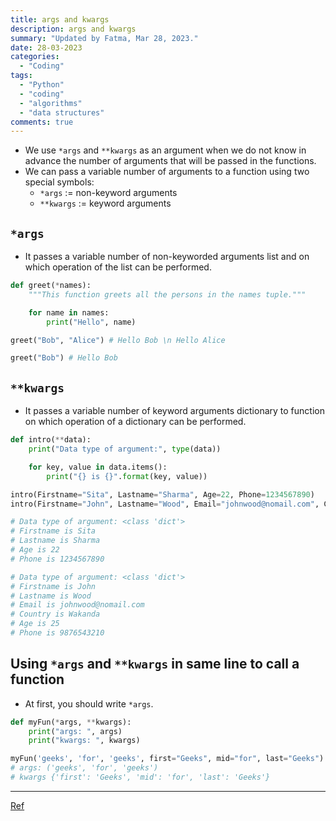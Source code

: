 ```yaml
---
title: args and kwargs
description: args and kwargs
summary: "Updated by Fatma, Mar 28, 2023."
date: 28-03-2023
categories:
  - "Coding"
tags:
  - "Python"
  - "coding"
  - "algorithms"
  - "data structures"
comments: true
---
```

- We use `*args` and `**kwargs` as an argument when we do not know in advance the number of arguments that will be passed in the functions.
- We can pass a variable number of arguments to a function using two special symbols:
  - `*args` := non-keyword arguments
  - `**kwargs` := keyword arguments

## `*args`

- It passes a variable number of non-keyworded arguments list and on which operation of the list can be performed.

```python
def greet(*names):
    """This function greets all the persons in the names tuple."""

    for name in names:
        print("Hello", name)

greet("Bob", "Alice") # Hello Bob \n Hello Alice

greet("Bob") # Hello Bob
```

## `**kwargs`

- It passes a variable number of keyword arguments dictionary to function on which operation of a dictionary can be performed.

```python
def intro(**data):
    print("Data type of argument:", type(data))

    for key, value in data.items():
        print("{} is {}".format(key, value))

intro(Firstname="Sita", Lastname="Sharma", Age=22, Phone=1234567890)
intro(Firstname="John", Lastname="Wood", Email="johnwood@nomail.com", Country="Wakanda", Age=25, Phone=9876543210)

# Data type of argument: <class 'dict'>
# Firstname is Sita
# Lastname is Sharma
# Age is 22
# Phone is 1234567890

# Data type of argument: <class 'dict'>
# Firstname is John
# Lastname is Wood
# Email is johnwood@nomail.com
# Country is Wakanda
# Age is 25
# Phone is 9876543210

```

## Using `*args` and `**kwargs` in same line to call a function

- At first, you should write `*args`.

```python
def myFun(*args, **kwargs):
    print("args: ", args)
    print("kwargs: ", kwargs)

myFun('geeks', 'for', 'geeks', first="Geeks", mid="for", last="Geeks")
# args: ('geeks', 'for', 'geeks')
# kwargs {'first': 'Geeks', 'mid': 'for', 'last': 'Geeks'}
```

---

[Ref](https://www.geeksforgeeks.org/args-kwargs-python/)

